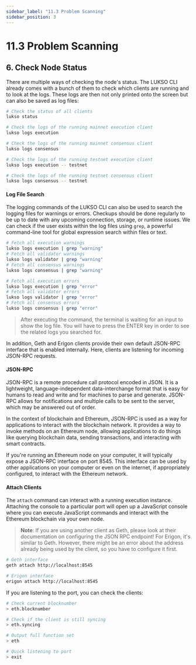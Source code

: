 ```yaml
---
sidebar_label: "11.3 Problem Scanning"
sidebar_position: 3
---
```


# 11.3 Problem Scanning

<!--TODO: input from utils page / exchange with existing content-->

## 6. Check Node Status

There are multiple ways of checking the node's status. The LUKSO CLI already comes with a bunch of them to check which clients are running and to look at the logs. These logs are then not only printed onto the screen but can also be saved as log files:

```sh
# Check the status of all clients
lukso status

# Check the logs of the running mainnet execution client
lukso logs execution

# Check the logs of the running mainnet consensus client
lukso logs consensus

# Check the logs of the running testnet execution client
lukso logs execution -- testnet

# Check the logs of the running testnet consensus client
lukso logs consensus -- testnet
```

#### Log File Search

The logging commands of the LUKSO CLI can also be used to search the logging files for warnings or errors. Checkups should be done regularly to be up to date with any upcoming connection, storage, or runtime issues. We can check if the user exists within the log files using `grep`, a powerful command-line tool for global expression search within files or text.

```sh
# Fetch all execution warnings
lukso logs execution | grep "warning"
# Fetch all validator warnings
lukso logs validator | grep "warning"
# Fetch all consensus warnings
lukso logs consensus | grep "warning"

# Fetch all execution errors
lukso logs execution | grep "error"
# Fetch all validator errors
lukso logs validator | grep "error"
# Fetch all consensus errors
lukso logs consensus | grep "error"
```

> After executing the command, the terminal is waiting for an input to show the log file. You will have to press the ENTER key in order to see the related logs you searched for.

In addition, Geth and Erigon clients provide their own default JSON-RPC interface that is enabled internally. Here, clients are listening for incoming JSON-RPC requests.

#### JSON-RPC

JSON-RPC is a remote procedure call protocol encoded in JSON. It is a lightweight, language-independent data-interchange format that is easy for humans to read and write and for machines to parse and generate. JSON-RPC allows for notifications and multiple calls to be sent to the server, which may be answered out of order.

In the context of blockchain and Ethereum, JSON-RPC is used as a way for applications to interact with the blockchain network. It provides a way to invoke methods on an Ethereum node, allowing applications to do things like querying blockchain data, sending transactions, and interacting with smart contracts.

If you're running an Ethereum node on your computer, it will typically expose a JSON-RPC interface on port 8545. This interface can be used by other applications on your computer or even on the internet, if appropriately configured, to interact with the Ethereum network.

#### Attach Clients

The `attach` command can interact with a running execution instance. Attaching the console to a particular port will open up a JavaScript console where you can execute JavaScript commands and interact with the Ethereum blockchain via your own node.

> **Note**: If you are using another client as Geth, please look at their documentation on configuring the JSON RPC endpoint! For Erigon, it's similar to Geth. However, there might be an error about the address already being used by the client, so you have to configure it first.

```sh
# Geth interface
geth attach http://localhost:8545

# Erigon interface
erigon attach http://localhost:8545
```

If you are listening to the port, you can check the clients:

```sh
# Check current blocknumber
> eth.blocknumber

# Check if the client is still syncing
> eth.syncing

# Output full function set
> eth

# Quick listening to port
> exit
```
